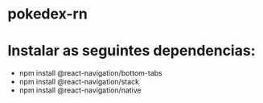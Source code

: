 # pokedex-rn

# Instalar as seguintes dependencias: 
- npm install @react-navigation/bottom-tabs  
- npm install @react-navigation/stack     
- npm install @react-navigation/native  
